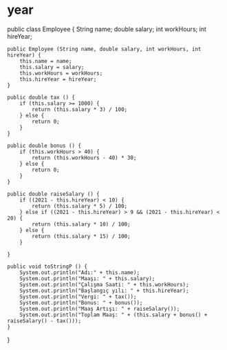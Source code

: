 # year
public class Employee {
    String name;
    double salary;
    int workHours;
    int hireYear;
    
    public Employee (String name, double salary, int workHours, int hireYear) {
        this.name = name;
        this.salary = salary;
        this.workHours = workHours;
        this.hireYear = hireYear;
    }
    
    public double tax () {
        if (this.salary >= 1000) {
            return (this.salary * 3) / 100;
        } else {
            return 0;
        } 
    }
    
    public double bonus () {
        if (this.workHours > 40) {
            return (this.workHours - 40) * 30;
        } else {
            return 0;
        }
    }
    
    public double raiseSalary () {
        if ((2021 - this.hireYear) < 10) {
            return (this.salary * 5) / 100;
        } else if ((2021 - this.hireYear) > 9 && (2021 - this.hireYear) < 20) {
            return (this.salary * 10) / 100;
        } else {
            return (this.salary * 15) / 100;
        }
        
    }
    
    public void toStringP () {
        System.out.println("Adı:" + this.name);
        System.out.println("Maaşı: " + this.salary);
        System.out.println("Çalışma Saati: " + this.workHours);
        System.out.println("Başlangıç yılı: " + this.hireYear);
        System.out.println("Vergi: " + tax());
        System.out.println("Bonus: " + bonus());
        System.out.println("Maaş Artışı: " + raiseSalary());
        System.out.println("Toplam Maaş: " + (this.salary + bonus() + raiseSalary() - tax()));
    }
    
}
